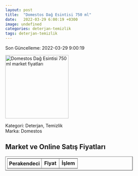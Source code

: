 ```yaml
---
layout: post
title:  "Domestos Dağ Esintisi 750 ml"
date:   2022-03-29 6:00:19 +0300
image: undefined
categories: deterjan-temizlik
tags: deterjan-temizlik
---
```


Son Güncelleme: 2022-03-29 9:00:19

<img src="undefined" width="200" alt="Domestos Dağ Esintisi 750 ml market fiyatları" />

Kategori: Deterjan, Temizlik
<br />
Marka: Domestos

<h2>Market ve Online Satış Fiyatları</h2>

<table border="1" style="padding: 5px;width:80%;">
  <tr>
    <td style="padding: 5px;"><strong>Perakendeci</strong></td>
    <td><strong>Fiyat</strong></td>
    <td><strong>İşlem</strong></td>
  </tr>
  
</table>
